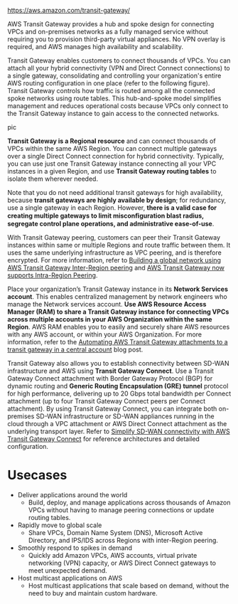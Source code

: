 https://aws.amazon.com/transit-gateway/

AWS Transit Gateway provides a hub and spoke design for connecting VPCs and on-premises networks as a fully managed service without requiring you to provision third-party virtual appliances. No VPN overlay is required, and AWS manages high availability and scalability.

Transit Gateway enables customers to connect thousands of VPCs. You can attach all your hybrid connectivity (VPN and Direct Connect connections) to a single gateway, consolidating and controlling your organization's entire AWS routing configuration in one place (refer to the following figure). Transit Gateway controls how traffic is routed among all the connected spoke networks using route tables. This hub-and-spoke model simplifies management and reduces operational costs because VPCs only connect to the Transit Gateway instance to gain access to the connected networks.

pic

**Transit Gateway is a Regional resource** and can connect thousands of VPCs within the same AWS Region. You can connect multiple gateways over a single Direct Connect connection for hybrid connectivity. Typically, you can use just one Transit Gateway instance connecting all your VPC instances in a given Region, and use **Transit Gateway routing tables** to isolate them wherever needed. 

Note that you do not need additional transit gateways for high availability, because **transit gateways are highly available by design**; for redundancy, use a single gateway in each Region. However, **there is a valid case for creating multiple gateways to limit misconﬁguration blast radius, segregate control plane operations, and administrative ease-of-use**.

With Transit Gateway peering, customers can peer their Transit Gateway instances within same or multiple Regions and route traffic between them. It uses the same underlying infrastructure as VPC peering, and is therefore encrypted. For more information, refer to [Building a global network using AWS Transit Gateway Inter-Region peering](https://aws.amazon.com/blogs/networking-and-content-delivery/building-a-global-network-using-aws-transit-gateway-inter-region-peering/) and [AWS Transit Gateway now supports Intra-Region Peering](https://aws.amazon.com/blogs/networking-and-content-delivery/aws-transit-gateway-now-supports-intra-region-peering/).

Place your organization’s Transit Gateway instance in its **Network Services account**. This enables centralized management by network engineers who manage the Network services account. **Use AWS Resource Access Manager (RAM) to share a Transit Gateway instance for connecting VPCs across multiple accounts in your AWS Organization within the same Region**. AWS RAM enables you to easily and securely share AWS resources with any AWS account, or within your AWS Organization. For more information, refer to the [Automating AWS Transit Gateway attachments to a transit gateway in a central account](https://aws.amazon.com/blogs/networking-and-content-delivery/automating-aws-transit-gateway-attachments-to-a-transit-gateway-in-a-central-account/) blog post.

Transit Gateway also allows you to establish connectivity between SD-WAN infrastructure and AWS using **Transit Gateway Connect**. Use a Transit Gateway Connect attachment with Border Gateway Protocol (BGP) for dynamic routing and **Generic Routing Encapsulation (GRE) tunnel** protocol for high performance, delivering up to 20 Gbps total bandwidth per Connect attachment (up to four Transit Gateway Connect peers per Connect attachment). By using Transit Gateway Connect, you can integrate both on-premises SD-WAN infrastructure or SD-WAN appliances running in the cloud through a VPC attachment or AWS Direct Connect attachment as the underlying transport layer. Refer to [Simplify SD-WAN connectivity with AWS Transit Gateway Connect](https://aws.amazon.com/blogs/networking-and-content-delivery/simplify-sd-wan-connectivity-with-aws-transit-gateway-connect/) for reference architectures and detailed configuration.

# Usecases
- Deliver applications around the world
  - Build, deploy, and manage applications across thousands of Amazon VPCs without having to manage peering connections or update routing tables.
- Rapidly move to global scale
  - Share VPCs, Domain Name System (DNS), Microsoft Active Directory, and IPS/IDS across Regions with inter-Region peering.
- Smoothly respond to spikes in demand
  - Quickly add Amazon VPCs, AWS accounts, virtual private networking (VPN) capacity, or AWS Direct Connect gateways to meet unexpected demand.
- Host multicast applications on AWS
  - Host multicast applications that scale based on demand, without the need to buy and maintain custom hardware.